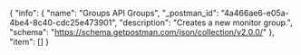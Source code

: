 {
  "info": {
    "name": "Groups API Groups",
    "_postman_id": "4a466ae6-e05a-4be4-8c40-cdc25e473901",
    "description": "Creates a new monitor group.",
    "schema": "https://schema.getpostman.com/json/collection/v2.0.0/"
  },
  "item": []
}